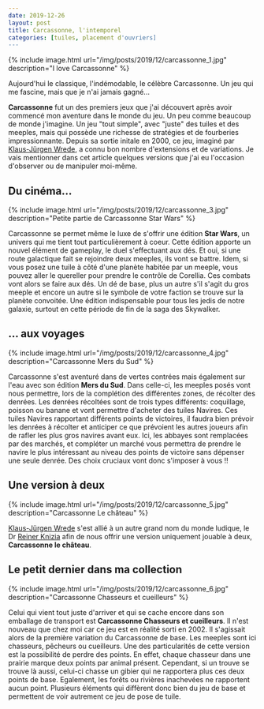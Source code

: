 ```yaml
---
date: 2019-12-26
layout: post
title: Carcassonne, l'intemporel
categories: [tuiles, placement d'ouvriers]
---
```


{% include image.html url="/img/posts/2019/12/carcassonne_1.jpg" description="I love Carcassonne" %}

Aujourd'hui le classique, l'indémodable, le célèbre Carcassonne. Un jeu qui me fascine, mais que je n'ai jamais gagné...

<!--more-->

**Carcassonne** fut un des premiers jeux que j'ai découvert après avoir commencé mon aventure dans le monde du jeu. Un peu comme beaucoup de monde j'imagine. Un jeu "tout simple", avec "juste" des tuiles et des meeples, mais qui possède une richesse de stratégies et de fourberies impressionnante.
Depuis sa sortie initale en 2000, ce jeu, imaginé par [Klaus-Jürgen Wrede](http://www.kjwrede.de/), a connu bon nombre d'extensions et de variations. Je vais mentionner dans cet article quelques versions que j'ai eu l'occasion d'observer ou de manipuler moi-même.


## Du cinéma...

{% include image.html url="/img/posts/2019/12/carcassonne_3.jpg" description="Petite partie de Carcassonne Star Wars" %}

Carcassonne se permet même le luxe de s'offrir une édition **Star Wars**, un univers qui me tient tout particulièrement à coeur. Cette édition apporte un nouvel élément de gameplay, le duel s'effectuant aux dés. Et oui, si une route galactique fait se rejoindre deux meeples, ils vont se battre. Idem, si vous posez une tuile à côté d'une planète habitée par un meeple, vous pouvez aller le quereller pour prendre le contrôle de Corellia.
Ces combats vont alors se faire aux dés. Un dé de base, plus un autre s'il s'agit du gros meeple et encore un autre si le symbole de votre faction se trouve sur la planète convoitée.
Une édition indispensable pour tous les jedis de notre galaxie, surtout en cette période de fin de la saga des Skywalker.


## ... aux voyages

{% include image.html url="/img/posts/2019/12/carcassonne_4.jpg" description="Carcassonne Mers du Sud" %}

Carcassonne s'est aventuré dans de vertes contrées mais également sur l'eau avec son édition **Mers du Sud**. Dans celle-ci, les meeples posés vont nous permettre, lors de la complétion des différentes zones, de récolter des denrées. Les denrées récoltées sont de trois types différents: coquillage, poisson ou banane et vont permettre d'acheter des tuiles Navires. Ces tuiles Navires rapportant différents points de victoires, il faudra bien prévoir les denrées à récolter et anticiper ce que prévoient les autres joueurs afin de rafler les plus gros navires avant eux.
Ici, les abbayes sont remplacées par des marchés, et compléter un marché vous permettra de prendre le navire le plus intéressant au niveau des points de victoire sans dépenser une seule denrée. Des choix cruciaux vont donc s'imposer à vous !!


## Une version à deux

{% include image.html url="/img/posts/2019/12/carcassonne_5.jpg" description="Carcassonne Le château" %}

[Klaus-Jürgen Wrede](http://www.kjwrede.de/) s'est allié à un autre grand nom du monde ludique, le Dr [Reiner Knizia](http://www.knizia.de) afin de nous offrir une version uniquement jouable à deux, **Carcassonne le château**.


## Le petit dernier dans ma collection

{% include image.html url="/img/posts/2019/12/carcassonne_6.jpg" description="Carcassonne Chasseurs et cueilleurs" %}

Celui qui vient tout juste d'arriver et qui se cache encore dans son emballage de transport est **Carcassonne Chasseurs et cueilleurs**. Il n'est nouveau que chez moi car ce jeu est en réalité sorti en 2002. Il s'agissait alors de la première variation du Carcassonne de base. Les meeples sont ici chasseurs, pêcheurs ou cueilleurs. Une des particularités de cette version est la possibilité de perdre des points. En effet, chaque chasseur dans une prairie marque deux points par animal présent. Cependant, si un trouve se trouve là aussi, celui-ci chasse un gibier qui ne rapportera plus ces deux points de base. Egalement, les forêts ou rivières inachevées ne rapportent aucun point. Plusieurs éléments qui diffèrent donc bien du jeu de base et permettent de voir autrement ce jeu de pose de tuile.
